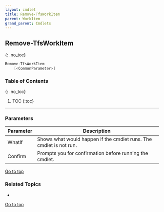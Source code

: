 ```yaml
---
layout: cmdlet
title: Remove-TfsWorkItem
parent: WorkItem
grand_parent: Cmdlets
---
```

## Remove-TfsWorkItem
{: .no_toc}



```powershell
Remove-TfsWorkItem
    [<CommonParameter>]

```

### Table of Contents
{: .no_toc}

1. TOC
{:toc}

-----
### Parameters

| Parameter | Description |
|:----------|-------------|
 | WhatIf | Shows what would happen if the cmdlet runs. The cmdlet is not run. |
 | Confirm | Prompts you for confirmation before running the cmdlet. |
 
[Go to top](#remove-tfsworkitem)

### Related Topics

* 


[Go to top](#remove-tfsworkitem)

